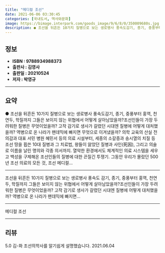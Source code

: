 ```yaml
---
title: "메디컬 조선"
date: 2021-06-06 03:30:45
categories: [국내도서, 역사와문화]
image: https://bimage.interpark.com/goods_image/9/6/8/0/350009680s.jpg
description: ● 조선을 뒤흔든 10가지 질병으로 보는 생로병사 풍속도감기, 종기, 중풍부터 홍역, 천연두, 학질까지 그들은 보이지 않는 위협에서 어떻게 살아남았을까?조선인들이 가장 두려워한 질병은 무엇이었을까? 고작 감기로 생사가 갈렸던 시대엔 질병에 어떻게 대처했을까? 역병으로 온 나라가 팬데믹
---
```


## **정보**

- **ISBN : 9788934988373**
- **출판사 : 김영사**
- **출판일 : 20210524**
- **저자 : 박영규**

------



## **요약**

●  조선을 뒤흔든 10가지 질병으로 보는 생로병사 풍속도감기, 종기, 중풍부터 홍역, 천연두, 학질까지 그들은 보이지 않는 위협에서 어떻게 살아남았을까?조선인들이 가장 두려워한 질병은 무엇이었을까? 고작 감기로 생사가 갈렸던 시대엔 질병에 어떻게 대처했을까? 역병으로 온 나라가 팬데믹에 빠지면 무엇으로 이겨냈을까? 의학 교육의 산실 전의감과 대표 서민 병원 혜민서 등의 의료 시설부터, 세종의 소갈증과 송시열의 치질 등 조선 땅을 휩쓴 10대 질병과 그 치료법, 왕들이 앓았던 질병과 사인(死因), 그리고 의술로 이름을 날린 명의와 각종 의서까지. 열악한 환경에서도 체계적인 의료 시스템을 세우고 백성을 구제해온 조선인들의 질병에 대한 끈질긴 투쟁기. 그동안 우리가 몰랐던 500년 조선 의료의 모든 것, 조선 메디컬...

------

조선을 뒤흔든 10가지 질병으로 보는 생로병사 풍속도
감기, 종기, 중풍부터 홍역, 천연두, 학질까지 
그들은 보이지 않는 위협에서 어떻게 살아남았을까?조선인들이 가장 두려워한 질병은 무엇이었을까? 고작 감기로 생사가 갈렸던 시대엔 질병에 어떻게 대처했을까? 역병으로 온 나라가 팬데믹에 빠지면... 

------


메디컬 조선 

------


## **리뷰** 

5.0 김-화 조선의학사를 알기쉽게 설명했습니다. 2021.06.04 <br/>